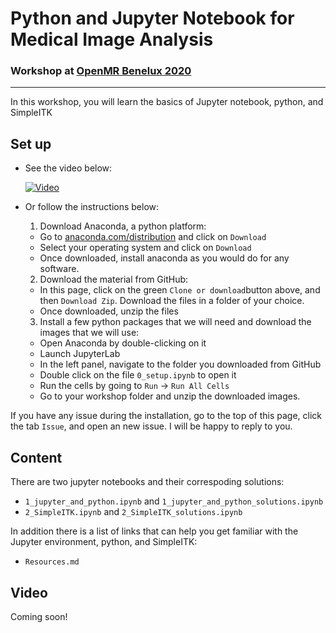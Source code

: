 # Python and Jupyter Notebook for Medical Image Analysis

### Workshop at [OpenMR Benelux 2020](https://openmrbenelux.github.io/page-openmrb-2020/)

--- 

In this workshop, you will learn the basics of Jupyter notebook, python, and SimpleITK 

## Set up 

- See the video below: 

  [![Video](https://img.youtube.com/vi/UNFvChDn6mk/0.jpg)](https://youtu.be/UNFvChDn6mk)
  
- Or follow the instructions below:    
  1. Download Anaconda, a python platform:  
    - Go to [anaconda.com/distribution](https://www.anaconda.com/distribution/) and click on `Download`  
    - Select your operating system and click on `Download`
    - Once downloaded, install anaconda as you would do for any software.  
  2. Download the material from GitHub:  
    - In this page, click on the green `Clone or download`button above, and then `Download Zip`. Download the files in a folder of your choice. 
    - Once downloaded, unzip the files 
   3. Install a few python packages that we will need and download the images that we will use:   
     - Open Anaconda by double-clicking on it 
     - Launch JupyterLab  
     - In the left panel, navigate to the folder you downloaded from GitHub  
     - Double click on the file `0_setup.ipynb` to open it   
     - Run the cells by going to `Run` -> `Run All Cells`  
     - Go to your workshop folder and unzip the downloaded images.

If you have any issue during the installation, go to the top of this page, click the tab `Issue`, and open an new issue. I will be happy to reply to you. 


## Content  

There are two jupyter notebooks and their correspoding solutions: 
- `1_jupyter_and_python.ipynb` and `1_jupyter_and_python_solutions.ipynb`   
- `2_SimpleITK.ipynb` and `2_SimpleITK_solutions.ipynb`  

In addition there is a list of links that can help you get familiar with the Jupyter environment, python, and SimpleITK:  
- `Resources.md`

## Video  
Coming soon! 

